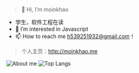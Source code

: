 > 👋 Hi, I’m moinkhao
- 学生，软件工程在读
- 👀 I’m interested in Javascript
- 📫 How to reach me h539251932@gmail.com！
> 个人主页：http://moinkhao.me

![About me](https://github-readme-stats.vercel.app/api?username=h539251932&show_icons=true&show_icons=true)
![Top Langs](https://github-readme-stats.vercel.app/api/top-langs/?username=h539251932&layout=compact)

